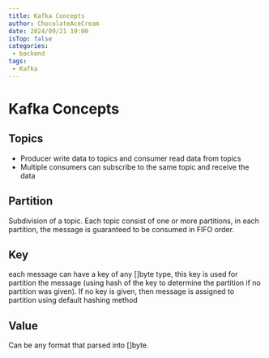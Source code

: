 ```yaml
---
title: Kafka Concepts
author: ChocolateAceCream
date: 2024/09/21 19:00
isTop: false
categories:
 - backend
tags:
 - Kafka
---
```


# Kafka Concepts <Badge text="Kafka" type="warning" />
## Topics
- Producer write data to topics and consumer read data from topics
- Multiple consumers can subscribe to the same topic and receive the data

## Partition
Subdivision of a topic. Each topic consist of one or more partitions, in each partition, the message is guaranteed to be consumed in FIFO order.

## Key
each message can have a key of any []byte type, this key is used for partition the message (using hash of the key to determine the partition if no partition was given). If no key is given, then message is assigned to partition using default hashing method

## Value
Can be any format that parsed into []byte.
